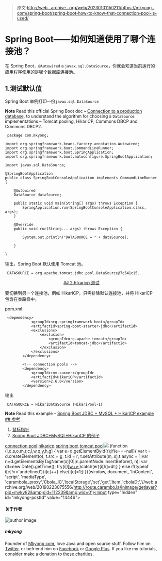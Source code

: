 > 原文:[http://web . archive . org/web/20230101150211/https://mkyong . com/spring-boot/spring-boot-how-to-know-that-connection-pool-is-used/](http://web.archive.org/web/20230101150211/https://mkyong.com/spring-boot/spring-boot-how-to-know-which-connection-pool-is-used/)

# Spring Boot——如何知道使用了哪个连接池？

在 Spring Boot，`@Autowired` a `javax.sql.DataSource`，你就会知道当前运行的应用程序使用的是哪个数据库连接池。

## 1.测试默认值

Spring Boot 举例打印一份`javax.sql.DataSource`

**Note**
Read this official Spring Boot doc – [Connection to a production database](http://web.archive.org/web/20190223075556/https://docs.spring.io/spring-boot/docs/current/reference/html/boot-features-sql.html#boot-features-connect-to-production-database), to understand the algorithm for choosing a `DataSource` implementations – Tomcat pooling, HikariCP, Commons DBCP and Commons DBCP2.

```
 package com.mkyong;

import org.springframework.beans.factory.annotation.Autowired;
import org.springframework.boot.CommandLineRunner;
import org.springframework.boot.SpringApplication;
import org.springframework.boot.autoconfigure.SpringBootApplication;

import javax.sql.DataSource;

@SpringBootApplication
public class SpringBootConsoleApplication implements CommandLineRunner {

    @Autowired
    DataSource dataSource;

    public static void main(String[] args) throws Exception {
        SpringApplication.run(SpringBootConsoleApplication.class, args);
    }

    @Override
    public void run(String... args) throws Exception {

        System.out.println("DATASOURCE = " + dataSource);

    }

} 
```

输出，Spring Boot 默认使用 Tomcat 池。

```
 DATASOURCE = org.apache.tomcat.jdbc.pool.DataSource@7c541c15... 
```

 <ins class="adsbygoogle" style="display:block; text-align:center;" data-ad-format="fluid" data-ad-layout="in-article" data-ad-client="ca-pub-2836379775501347" data-ad-slot="6894224149">## 2.hikaricp 测试

要切换到另一个连接池，例如 HikariCP，只需排除默认连接池，并将 HikariCP 包含在类路径中。

pom.xml

```
 <dependency>
            <groupId>org.springframework.boot</groupId>
            <artifactId>spring-boot-starter-jdbc</artifactId>
            <exclusions>
                <exclusion>
                    <groupId>org.apache.tomcat</groupId>
                    <artifactId>tomcat-jdbc</artifactId>
                </exclusion>
            </exclusions>
        </dependency>

        <!-- connection pools -->
        <dependency>
            <groupId>com.zaxxer</groupId>
            <artifactId>HikariCP</artifactId>
            <version>2.6.0</version>
        </dependency> 
```

输出

```
 DATASOURCE = HikariDataSource (HikariPool-1) 
```

**Note**
Read this example – [Spring Boot JDBC + MySQL + HikariCP example](http://web.archive.org/web/20190223075556/http://www.mkyong.com/spring-boot/spring-boot-jdbc-mysql-hikaricp-example/) <ins class="adsbygoogle" style="display:block" data-ad-client="ca-pub-2836379775501347" data-ad-slot="8821506761" data-ad-format="auto" data-ad-region="mkyongregion">## 参考

1.  [鼠标指针](http://web.archive.org/web/20190223075556/https://github.com/brettwooldridge/HikariCP)
2.  [Spring Boot JDBC+MySQL+HikariCP 的例子](http://web.archive.org/web/20190223075556/http://www.mkyong.com/spring-boot/spring-boot-jdbc-mysql-hikaricp-example/)

[connection pool](http://web.archive.org/web/20190223075556/http://www.mkyong.com/tag/connection-pool/) [hikaricp](http://web.archive.org/web/20190223075556/http://www.mkyong.com/tag/hikaricp/) [spring boot](http://web.archive.org/web/20190223075556/http://www.mkyong.com/tag/spring-boot/) [tomcat pool](http://web.archive.org/web/20190223075556/http://www.mkyong.com/tag/tomcat-pool/)</ins></ins>![](../Images/35014fc97a4b28858fff63c541387c98.png) (function (i,d,s,o,m,r,c,l,w,q,y,h,g) { var e=d.getElementById(r);if(e===null){ var t = d.createElement(o); t.src = g; t.id = r; t.setAttribute(m, s);t.async = 1;var n=d.getElementsByTagName(o)[0];n.parentNode.insertBefore(t, n); var dt=new Date().getTime(); try{i[l][w+y](h,i[l][q+y](h)+'&amp;'+dt);}catch(er){i[h]=dt;} } else if(typeof i[c]!=='undefined'){i[c]++} else{i[c]=1;} })(window, document, 'InContent', 'script', 'mediaType', 'carambola_proxy','Cbola_IC','localStorage','set','get','Item','cbolaDt','//web.archive.org/web/20190223075556/http://route.carambo.la/inimage/getlayer?pid=myky82&amp;did=112239&amp;wid=0')<input type="hidden" id="mkyong-postId" value="14446">

#### 关于作者

![author image](../Images/5b61bd5bf2e5bf3d20f8bb169f457566.png)

##### mkyong

Founder of [Mkyong.com](http://web.archive.org/web/20190223075556/http://mkyong.com/), love Java and open source stuff. Follow him on [Twitter](http://web.archive.org/web/20190223075556/https://twitter.com/mkyong), or befriend him on [Facebook](http://web.archive.org/web/20190223075556/http://www.facebook.com/java.tutorial) or [Google Plus](http://web.archive.org/web/20190223075556/https://plus.google.com/110948163568945735692?rel=author). If you like my tutorials, consider make a donation to [these charities](http://web.archive.org/web/20190223075556/http://www.mkyong.com/blog/donate-to-charity/).